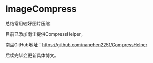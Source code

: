 # ImageCompress
总结常用较好图片压缩

目前已添加南尘提供CompressHelper。

南尘GitHub地址：https://github.com/nanchen2251/CompressHelper 

后续完毕会更新具体博文。

